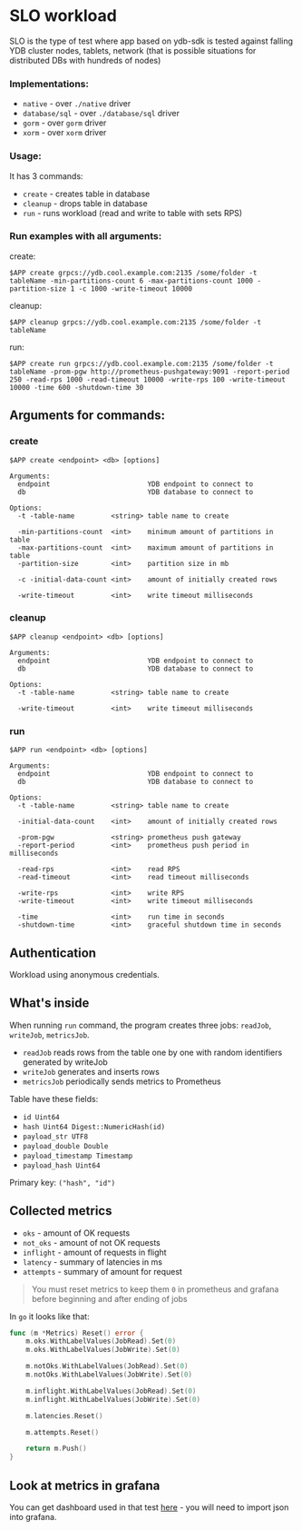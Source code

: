 # SLO workload

SLO is the type of test where app based on ydb-sdk is tested against falling YDB cluster nodes, tablets, network
(that is possible situations for distributed DBs with hundreds of nodes)

### Implementations:

- `native`       - over `./native` driver
- `database/sql` - over `./database/sql` driver
- `gorm` - over `gorm` driver
- `xorm` - over `xorm` driver

### Usage:

It has 3 commands:

- `create`  - creates table in database
- `cleanup` - drops table in database
- `run`     - runs workload (read and write to table with sets RPS)

### Run examples with all arguments:

create:

`$APP create grpcs://ydb.cool.example.com:2135 /some/folder -t tableName
-min-partitions-count 6 -max-partitions-count 1000 -partition-size 1 -с 1000
-write-timeout 10000`

cleanup:

`$APP cleanup grpcs://ydb.cool.example.com:2135 /some/folder -t tableName`

run:

`$APP create run grpcs://ydb.cool.example.com:2135 /some/folder -t tableName
-prom-pgw http://prometheus-pushgateway:9091 -report-period 250
-read-rps 1000 -read-timeout 10000
-write-rps 100 -write-timeout 10000
-time 600 -shutdown-time 30`

## Arguments for commands:

### create
`$APP create <endpoint> <db> [options]`

```
Arguments:
  endpoint                        YDB endpoint to connect to
  db                              YDB database to connect to

Options:
  -t -table-name         <string> table name to create

  -min-partitions-count  <int>    minimum amount of partitions in table
  -max-partitions-count  <int>    maximum amount of partitions in table
  -partition-size        <int>    partition size in mb

  -c -initial-data-count <int>    amount of initially created rows

  -write-timeout         <int>    write timeout milliseconds
```

### cleanup
`$APP cleanup <endpoint> <db> [options]`

```
Arguments:
  endpoint                        YDB endpoint to connect to
  db                              YDB database to connect to

Options:
  -t -table-name         <string> table name to create

  -write-timeout         <int>    write timeout milliseconds
```

### run
`$APP run <endpoint> <db> [options]`

```
Arguments:
  endpoint                        YDB endpoint to connect to
  db                              YDB database to connect to

Options:
  -t -table-name         <string> table name to create

  -initial-data-count    <int>    amount of initially created rows

  -prom-pgw              <string> prometheus push gateway
  -report-period         <int>    prometheus push period in milliseconds

  -read-rps              <int>    read RPS
  -read-timeout          <int>    read timeout milliseconds

  -write-rps             <int>    write RPS
  -write-timeout         <int>    write timeout milliseconds

  -time                  <int>    run time in seconds
  -shutdown-time         <int>    graceful shutdown time in seconds
```

## Authentication

Workload using anonymous credentials.

## What's inside
When running `run` command, the program creates three jobs: `readJob`, `writeJob`, `metricsJob`.

- `readJob`    reads rows from the table one by one with random identifiers generated by writeJob
- `writeJob`   generates and inserts rows
- `metricsJob` periodically sends metrics to Prometheus

Table have these fields:
- `id Uint64`
- `hash Uint64 Digest::NumericHash(id)`
- `payload_str UTF8`
- `payload_double Double`
- `payload_timestamp Timestamp`
- `payload_hash Uint64`

Primary key: `("hash", "id")`

## Collected metrics
- `oks`      - amount of OK requests
- `not_oks`  - amount of not OK requests
- `inflight` - amount of requests in flight
- `latency`  - summary of latencies in ms
- `attempts` - summary of amount for request

> You must reset metrics to keep them `0` in prometheus and grafana before beginning and after ending of jobs

In `go` it looks like that:
```go
func (m *Metrics) Reset() error {
    m.oks.WithLabelValues(JobRead).Set(0)
    m.oks.WithLabelValues(JobWrite).Set(0)

    m.notOks.WithLabelValues(JobRead).Set(0)
    m.notOks.WithLabelValues(JobWrite).Set(0)

    m.inflight.WithLabelValues(JobRead).Set(0)
    m.inflight.WithLabelValues(JobWrite).Set(0)

    m.latencies.Reset()

    m.attempts.Reset()

    return m.Push()
}
```

## Look at metrics in grafana
You can get dashboard used in that test [here](https://github.com/ydb-platform/slo-tests/blob/main/k8s/helms/grafana.yaml#L69) - you will need to import json into grafana.

